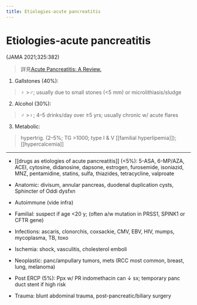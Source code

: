 ```yaml
---
title: Etiologies-acute pancreatitis
---
```

# Etiologies-acute pancreatitis

(JAMA 2021;325:382)
> 詳見[Acute Pancreatitis: A Review.](https://www.ncbi.nlm.nih.gov/pubmed/33496779)

1. Gallstones (40%): 
> ♀ >♂; usually due to small stones (<5 mm) or microlithiasis/sludge

2. Alcohol (30%): 
> ♂ >♀; 4–5 drinks/day over ≥5 yrs; usually chronic w/ acute flares

3. Metabolic: 
> hypertrig. (2–5%; TG >1000; type I & V [[familial hyperlipemia]]); 
> [[hypercalcemia]]

---

* [[drugs as etiologies of acute pancreatitis]] (<5%): 5-ASA, 6-MP/AZA, ACEI, cytosine, didanosine, dapsone, estrogen, furosemide, isoniazid, MNZ, pentamidine, statins, sulfa, thiazides, tetracycline, valproate

* Anatomic: divisum, annular pancreas, duodenal duplication cysts, Sphincter of Oddi dysfxn

* Autoimmune (vide infra)

* Familial: suspect if age <20 y; (often a/w mutation in PRSS1, SPINK1 or CFTR gene)

* Infections: ascaris, clonorchis, coxsackie, CMV, EBV, HIV, mumps, mycoplasma, TB, toxo

* Ischemia: shock, vasculitis, cholesterol emboli

* Neoplastic: panc/ampullary tumors, mets (RCC most common, breast, lung, melanoma)

* Post ERCP (5%): Ppx w/ PR indomethacin can ↓ sx; temporary panc duct stent if high risk

* Trauma: blunt abdominal trauma, post-pancreatic/biliary surgery
